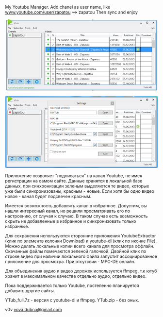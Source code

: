 My Youtube Manager.
Add chanel as user name, like www.youtube.com/user/zapatou ==> zapatou
Then sync and enjoy

![Main Window](https://raw.githubusercontent.com/v0vc/Ytub/master/Screens/2014-11-12_224200.png)

![Settings](https://raw.githubusercontent.com/v0vc/Ytub/master/Screens/2014-11-12_224635.png)

Приложение позволяет "подписаться" на канал Youtube, не имея регистрации на самом сайте.
Данные хранятся в локальной базе данных, при синхронизации зеленым выделяются те видео, которые уже были синхронизованы, красным - новые. 
Если хотя бы одно видео новое - канал будет подсвечен красным.

Имеется возможность добавлять канал в избранное. Допустим, вы нашли интересный канал, но решили просматривать его по настроению, от случая к случаю.
В таком случае есть возможность скрыть не добавленные в избранное и синхронизовать только избранные.

Для сохранения используются сторонние приложения YoutubeExtractor (клик по элементв колонки Download) и youtube-dl (клик по иконке File). 
Можно делать локальные копии всего канала для просмотра оффлайн. Скачанные файлы помечаются зеленой галочкой. Двойной клик по строке видео
при наличии локального файла запустит ассоциированное приложение для просмотра. При отсутсвии - MPC-DE онлайн.

Для объединения аудио и видео дорожек используется ffmpeg, т.к ютуб хранит в максимальном качестве отдельно аудио, отдельно видео.

Пока поддерживается только Youtube, постепенно планируется добавить другие сайты.

YTub_full.7z - версия с youtube-dl и ffmpeg.
YTub.zip - без оных.

v0v
vova.dubna@gmail.com